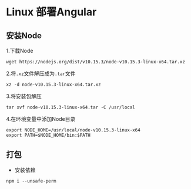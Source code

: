# Linux 部署Angular

## 安装Node
1.下载Node
```
wget https://nodejs.org/dist/v10.15.3/node-v10.15.3-linux-x64.tar.xz
```

2.将`.xz`文件解压成为`.tar`文件
```
xz -d node-v10.15.3-linux-x64.tar.xz
```

3.将安装包解压
```
tar xvf node-v10.15.3-linux-x64.tar -C /usr/local
```

4.在环境变量中添加Node目录
```
export NODE_HOME=/usr/local/node-v10.15.3-linux-x64
export PATH=$NODE_HOME/bin:$PATH
```

## 打包
- 安装依赖
```
npm i --unsafe-perm
```
